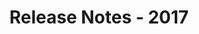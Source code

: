 ﻿---
title: Release Notes - 2017
second_title: Aspose.Words for SharePoint
articleTitle: Release Notes - 2017
linktitle: Release Notes - 2017
description: "Aspose.Words for SharePoint Release Notes - 2017 – learn about the latest updates and fixes."
type: docs
weight: 30
url: /sharepoint/release-notes-2017/
---


